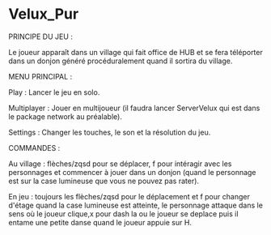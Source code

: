 # Velux_Pur

PRINCIPE DU JEU :


Le joueur apparaît dans un village qui fait office de HUB et se fera téléporter dans un donjon généré procéduralement quand il sortira du village.

MENU PRINCIPAL :


  Play : Lancer le jeu en solo.
  
  Multiplayer : Jouer en multijoueur (il faudra lancer ServerVelux qui est dans le package network au préalable).
  
  Settings : Changer les touches, le son et la résolution du jeu.


COMMANDES :

  Au village : flèches/zqsd pour se déplacer, f pour intéragir avec les personnages et commencer à jouer dans un donjon (quand le personnage est sur la case lumineuse que vous ne pouvez pas rater).

  En jeu : toujours les flèches/zqsd pour le déplacement et f pour changer d'étage quand la case lumineuse est atteinte, le personnage attaque dans le sens où le joueur clique,x pour dash la ou le joueur se deplace puis il entame une petite danse quand le joueur appuie sur H.
